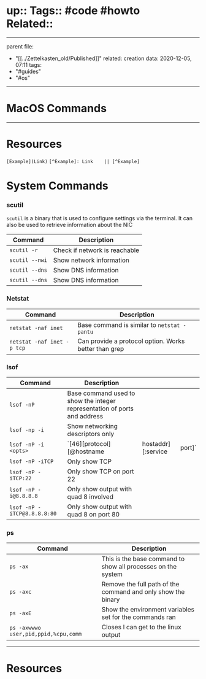 up:: 
Tags:: #code #howto  
Related::
=======
---
parent file:
  - "[[../Zettelkasten_old/Published]]"
related: 
creation data: 2020-12-05, 07:11
tags:
  - "#guides"
  - "#os"
---
# MacOS Commands





---
# Resources
 `[Example](Link)`
 `[^Example]: Link    || [^Example]`
 

# System Commands 
### scutil
`scutil` is a binary that is used to configure settings via the terminal. It can also be used to retrieve information about the NIC

| Command        | Description                   |
| -------------- | ----------------------------- |
| `scutil -r`    | Check if network is reachable |
| `scutil --nwi`  | Show network information      |
| `scutil --dns`  | Show DNS information          |
| `scutil --dns` | Show DNS information                              |

### Netstat

| Command                    | Description                                           |
| -------------------------- | ----------------------------------------------------- |
| `netstat -naf inet`        | Base command is similar to `netstat -pantu`           |
| `netstat -naf inet -p tcp` | Can provide a protocol option. Works better than grep |

### lsof

| Command                     | Description                                                               |                    |        |
| --------------------------- | ------------------------------------------------------------------------- | ------------------ | ------ |
| `lsof -nP`                  | Base command used to show the integer representation of ports and address |                    |        |
| `lsof -np -i`               | Show networking descriptors only                                          |                    |        |
| `lsof -nP -i <opts>`        | `[46][protocol][@hostname                                                 | hostaddr][:service | port]` |
| `lsof -nP -iTCP`            | Only show TCP                                                             |                    |        |
| `lsof -nP -iTCP:22`         | Only show TCP on port 22                                                  |                    |        |
| `lsof -nP -i@8.8.8.8`       | Only show output with quad 8 involved                                     |                    |        |
| `lsof -nP -iTCP@8.8.8.8:80` | Only show output with quad 8 on port 80                                   |                    |        |

### ps

| Command                              | Description                                                  |
| ------------------------------------ | ------------------------------------------------------------ |
| `ps -ax`                             | This is the base command to show all processes on the system |
| `ps -axc`                            | Remove the full path of the command and only show the binary |
| `ps -axE`                            | Show the environment variables set for the commands ran      |
| `ps -axwwwo user,pid,ppid,%cpu,comm` | Closes I can get to the linux output                         |                                     |                                                              |





---
# Resources
